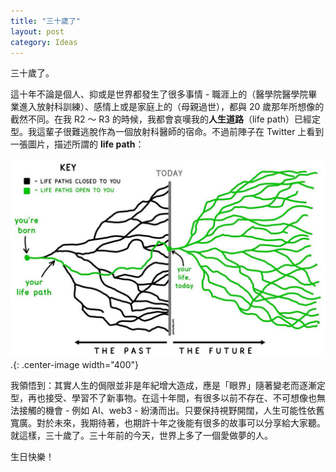 ```yaml
---
title: "三十歲了"
layout: post
category: Ideas
---
```


三十歲了。

這十年不論是個人、抑或是世界都發生了很多事情 - 職涯上的（醫學院醫學院畢業進入放射科訓練）、感情上或是家庭上的（母親過世），都與 20 歲那年所想像的截然不同。在我 R2 ～ R3 的時候，我都會哀嘆我的**人生道路**（life path）已經定型。我這輩子很難逃脫作為一個放射科醫師的宿命。不過前陣子在 Twitter 上看到一張圖片，描述所謂的 **life path**：

![Future](/assets/img/blog-future.jpeg).{: .center-image width="400"}

我領悟到：其實人生的侷限並非是年紀增大造成，應是「眼界」隨著變老而逐漸定型，再也接受、學習不了新事物。在這十年間，有很多以前不存在、不可想像也無法接觸的機會 - 例如 AI、web3 - 紛湧而出。只要保持視野開闊，人生可能性依舊寬廣。對於未來，我期待著，也期許十年之後能有很多的故事可以分享給大家聽。就這樣，三十歲了。三十年前的今天，世界上多了一個愛做夢的人。

生日快樂！